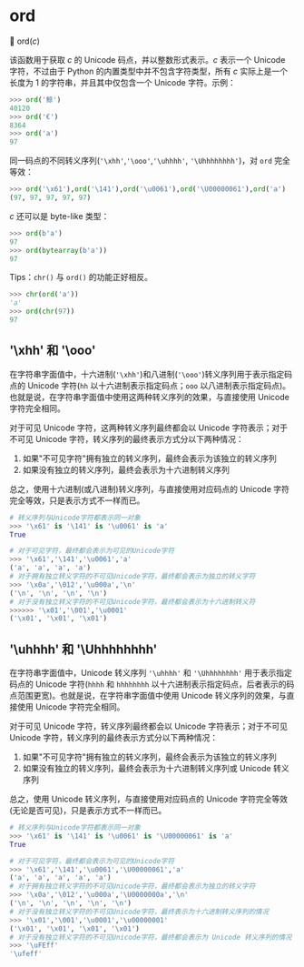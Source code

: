 # ord

🔨 ord(*c*)

该函数用于获取 *c* 的 Unicode 码点，并以整数形式表示。*c* 表示一个 Unicode 字符，不过由于 Python 的内置类型中并不包含字符类型，所有 *c* 实际上是一个长度为 1 的字符串，并且其中仅包含一个 Unicode 字符。示例：

```python
>>> ord('鲸')
40120
>>> ord('€')
8364
>>> ord('a')
97
```

同一码点的不同转义序列(`'\xhh'`,`'\ooo'`,`'\uhhhh'`, `'\Uhhhhhhhh'`)，对 `ord` 完全等效：

```python
>>> ord('\x61'),ord('\141'),ord('\u0061'),ord('\U00000061'),ord('a')
(97, 97, 97, 97, 97)
```

*c* 还可以是 byte-like 类型：

```python
>>> ord(b'a')
97
>>> ord(bytearray(b'a'))
97
```

Tips：`chr()` 与 `ord()` 的功能正好相反。

```python
>>> chr(ord('a'))
'a'
>>> ord(chr(97))
97
```

## '\xhh' 和 '\ooo'

在字符串字面值中，十六进制(`'\xhh'`)和八进制(`'\ooo'`)转义序列用于表示指定码点的 Unicode 字符(`hh` 以十六进制表示指定码点；`ooo` 以八进制表示指定码点)。也就是说，在字符串字面值中使用这两种转义序列的效果，与直接使用 Unicode 字符完全相同。

对于可见 Unicode 字符，这两种转义序列最终都会以 Unicode 字符表示；对于不可见 Unicode 字符，转义序列的最终表示方式分以下两种情况：

1. 如果"不可见字符"拥有独立的转义序列，最终会表示为该独立的转义序列
2. 如果没有独立的转义序列，最终会表示为十六进制转义序列

总之，使用十六进制(或八进制)转义序列，与直接使用对应码点的 Unicode 字符完全等效，只是表示方式不一样而已。

```python
# 转义序列与Unicode字符都表示同一对象
>>> '\x61' is '\141' is '\u0061' is 'a'
True

# 对于可见字符，最终都会表示为可见的Unicode字符
>>> '\x61','\141','\u0061','a'
('a', 'a', 'a', 'a')
# 对于拥有独立转义字符的不可见Unicode字符，最终都会表示为独立的转义字符
>>> '\x0a','\012','\u000a','\n'
('\n', '\n', '\n', '\n')
# 对于没有独立转义字符的不可见Unicode字符，最终都会表示为十六进制转义符
>>>>>> '\x01','\001','\u0001'
('\x01', '\x01', '\x01')
```

## '\uhhhh' 和 '\Uhhhhhhhh'

在字符串字面值中，Unicode 转义序列 `'\uhhhh'` 和  `'\Uhhhhhhhh'` 用于表示指定码点的 Unicode 字符(`hhhh` 和 `hhhhhhhh` 以十六进制表示指定码点，后者表示的码点范围更宽)。也就是说，在字符串字面值中使用 Unicode 转义序列的效果，与直接使用 Unicode 字符完全相同。

对于可见 Unicode 字符，转义序列最终都会以 Unicode 字符表示；对于不可见 Unicode 字符，转义序列的最终表示方式分以下两种情况：

1. 如果"不可见字符"拥有独立的转义序列，最终会表示为该独立的转义序列
2. 如果没有独立的转义序列，最终会表示为十六进制转义序列或 Unicode 转义序列

总之，使用 Unicode 转义序列，与直接使用对应码点的 Unicode 字符完全等效(无论是否可见)，只是表示方式不一样而已。

```python
# 转义序列与Unicode字符都表示同一对象
>>> '\x61' is '\141' is '\u0061' is '\U00000061' is 'a'
True

# 对于可见字符，最终都会表示为可见的Unicode字符
>>> '\x61','\141','\u0061','\U00000061','a'
('a', 'a', 'a', 'a', 'a')
# 对于拥有独立转义字符的不可见Unicode字符，最终都会表示为独立的转义字符
>>> '\x0a','\012','\u000a','\U0000000a','\n'
('\n', '\n', '\n', '\n', '\n')
# 对于没有独立转义字符的不可见Unicode字符，最终表示为十六进制转义序列的情况
>>> '\x01','\001','\u0001','\u00000001'
('\x01', '\x01', '\x01', '\x01')
# 对于没有独立转义字符的不可见Unicode字符，最终都会表示为 Unicode 转义序列的情况
>>> '\uFEff'
'\ufeff'
```

